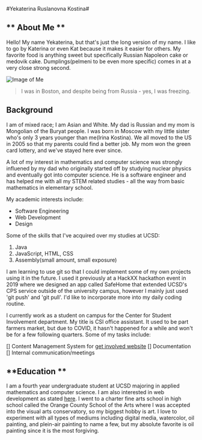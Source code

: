 #Yekaterina Ruslanovna Kostina#

## ** About Me ** ## 

Hello! My name Yekaterina, but that's just the long version of my name. I like to go by Katerina or even Kat because it makes it easier for others. My favorite food is anything sweet but specifically Russian Napoleon cake or medovik cake. Dumplings(pelmeni to be even more specific) comes in at a very close strong second. 

![Image of Me](/profilepic.png)

>I was in Boston, and despite being from Russia - yes, I was freezing. 

## **Background** ##

I am of mixed race; I am Asian and White. My dad is Russian and my mom is Mongolian of the Buryat people. I was born in Moscow with my little sister who's only 3 years younger than me(Irina Kostina). We all moved to the US in 2005 so that my parents could find a better job. My mom won the green card lottery, and we've stayed here ever since. 

A lot of my interest in mathematics and computer science was strongly influened by my dad who originally started off by studying nuclear physics and eventually got into computer science. He is a software engineer and has helped me with all my STEM related studies - all the way from basic mathematics in elementary school. 

My academic interests include:

- Software Engineering
- Web Development
- Design 

Some of the skills that I've acquired over my studies at UCSD: 

1. Java
2. JavaScript, HTML, CSS
3. Assembly(small amount, small exposure)

I am learning to use git so that I could implement some of my own projects using it in the future. I used it previously at a HackXX hackathon event in 2019 where we designed an app called SafeHome that extended UCSD's CPS service outside of the university campus, however I mainly just used 'git push' and 'git pull'. I'd like to incorporate more into my daily coding routine. 

I currently work as a student on campus for the Center for Student Involvement department. My title is CSI office assistant. It used to be part farmers market, but due to COVID, it hasn't happened for a while and won't be for a few following quarters. Some of my tasks include:

[] Content Management System for [get involved website](https://getinvolved.ucsd.edu/)
[] Documentation 
[] Internal communication/meetings

## **Education ** ##

I am a fourth year undergraduate student at UCSD majoring in applied mathematics and computer science. I am also interested in web development as stated [here](#background). I went to a charter fine arts school in high school called the Orange County School of the Arts where I was accepted into the visual arts conservatory, so my biggest hobby is art. I love to experiment with all types of mediums including digital media, watercolor, oil painting, and plein-air painting to name a few, but my absolute favorite is oil painting since it is the most forgiving. 

